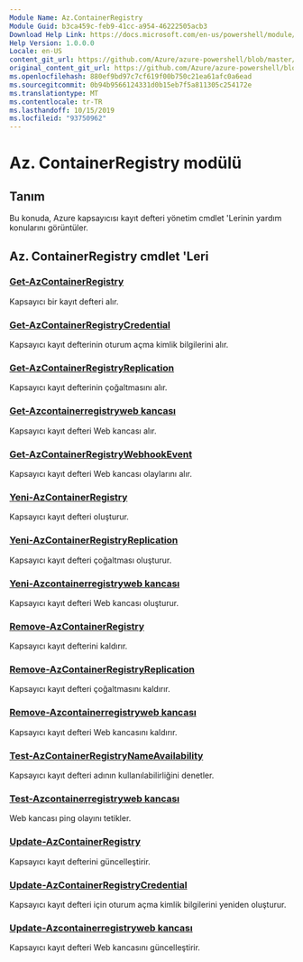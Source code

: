 ```yaml
---
Module Name: Az.ContainerRegistry
Module Guid: b3ca459c-feb9-41cc-a954-46222505acb3
Download Help Link: https://docs.microsoft.com/en-us/powershell/module/az.containerregistry
Help Version: 1.0.0.0
Locale: en-US
content_git_url: https://github.com/Azure/azure-powershell/blob/master/src/ContainerRegistry/ContainerRegistry/help/Az.ContainerRegistry.md
original_content_git_url: https://github.com/Azure/azure-powershell/blob/master/src/ContainerRegistry/ContainerRegistry/help/Az.ContainerRegistry.md
ms.openlocfilehash: 880ef9bd97c7cf619f00b750c21ea61afc0a6ead
ms.sourcegitcommit: 0b94b9566124331d0b15eb7f5a811305c254172e
ms.translationtype: MT
ms.contentlocale: tr-TR
ms.lasthandoff: 10/15/2019
ms.locfileid: "93750962"
---
```

# Az. ContainerRegistry modülü
## Tanım
Bu konuda, Azure kapsayıcısı kayıt defteri yönetim cmdlet 'Lerinin yardım konularını görüntüler.

## Az. ContainerRegistry cmdlet 'Leri
### [Get-AzContainerRegistry](Get-AzContainerRegistry.md)
Kapsayıcı bir kayıt defteri alır.

### [Get-AzContainerRegistryCredential](Get-AzContainerRegistryCredential.md)
Kapsayıcı kayıt defterinin oturum açma kimlik bilgilerini alır.

### [Get-AzContainerRegistryReplication](Get-AzContainerRegistryReplication.md)
Kapsayıcı kayıt defterinin çoğaltmasını alır.

### [Get-Azcontainerregistryweb kancası](Get-AzContainerRegistryWebhook.md)
Kapsayıcı kayıt defteri Web kancası alır.

### [Get-AzContainerRegistryWebhookEvent](Get-AzContainerRegistryWebhookEvent.md)
Kapsayıcı kayıt defteri Web kancası olaylarını alır.

### [Yeni-AzContainerRegistry](New-AzContainerRegistry.md)
Kapsayıcı kayıt defteri oluşturur.

### [Yeni-AzContainerRegistryReplication](New-AzContainerRegistryReplication.md)
Kapsayıcı kayıt defteri çoğaltması oluşturur.

### [Yeni-Azcontainerregistryweb kancası](New-AzContainerRegistryWebhook.md)
Kapsayıcı kayıt defteri Web kancası oluşturur.

### [Remove-AzContainerRegistry](Remove-AzContainerRegistry.md)
Kapsayıcı kayıt defterini kaldırır.

### [Remove-AzContainerRegistryReplication](Remove-AzContainerRegistryReplication.md)
Kapsayıcı kayıt defteri çoğaltmasını kaldırır.

### [Remove-Azcontainerregistryweb kancası](Remove-AzContainerRegistryWebhook.md)
Kapsayıcı kayıt defteri Web kancasını kaldırır.

### [Test-AzContainerRegistryNameAvailability](Test-AzContainerRegistryNameAvailability.md)
Kapsayıcı kayıt defteri adının kullanılabilirliğini denetler.

### [Test-Azcontainerregistryweb kancası](Test-AzContainerRegistryWebhook.md)
Web kancası ping olayını tetikler.

### [Update-AzContainerRegistry](Update-AzContainerRegistry.md)
Kapsayıcı kayıt defterini güncelleştirir.

### [Update-AzContainerRegistryCredential](Update-AzContainerRegistryCredential.md)
Kapsayıcı kayıt defteri için oturum açma kimlik bilgilerini yeniden oluşturur.

### [Update-Azcontainerregistryweb kancası](Update-AzContainerRegistryWebhook.md)
Kapsayıcı kayıt defteri Web kancasını güncelleştirir.


